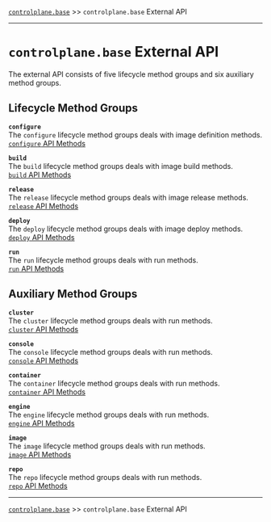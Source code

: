 [`controlplane.base`](../README.md) >> `controlplane.base` External API

-----

# `controlplane.base` External API

The external API consists of five lifecycle method groups and six auxiliary method groups.  

## Lifecycle Method Groups

__`configure`__  
The `configure` lifecycle method groups deals with image definition methods.  
[`configure` API Methods](./CONTROLPLANE-BASE-EXTERNAL-CONFIGURE-API-METHODS.md)  

__`build`__  
The `build` lifecycle method groups deals with image build methods.  
[`build` API Methods](./CONTROLPLANE-BASE-EXTERNAL-BUILD-API-METHODS.md)  

__`release`__  
The `release` lifecycle method groups deals with image release methods.  
[`release` API Methods](./CONTROLPLANE-BASE-EXTERNAL-RELEASE-API-METHODS.md)  

__`deploy`__   
The `deploy` lifecycle method groups deals with image deploy methods.  
[`deploy` API Methods](./CONTROLPLANE-BASE-EXTERNAL-DEPLOY-API-METHODS.md)  

__`run`__  
The `run` lifecycle method groups deals with run methods.  
[`run` API Methods](./CONTROLPLANE-BASE-EXTERNAL-RUN-API-METHODS.md)  

## Auxiliary Method Groups

__`cluster`__  
The `cluster` lifecycle method groups deals with run methods.  
[`cluster` API Methods](./CONTROLPLANE-BASE-EXTERNAL-CLUSTER-API-METHODS.md)  

__`console`__  
The `console` lifecycle method groups deals with run methods.  
[`console` API Methods](./CONTROLPLANE-BASE-EXTERNAL-CONSOLE-API-METHODS.md)  

__`container`__  
The `container` lifecycle method groups deals with run methods.  
[`container` API Methods](./CONTROLPLANE-BASE-EXTERNAL-CONTAINER-API-METHODS.md)  

__`engine`__  
The `engine` lifecycle method groups deals with run methods.  
[`engine` API Methods](./CONTROLPLANE-BASE-EXTERNAL-ENGINE-API-METHODS.md)  

__`image`__  
The `image` lifecycle method groups deals with run methods.  
[`image` API Methods](./CONTROLPLANE-BASE-EXTERNAL-IMAGE-API-METHODS.md)  

__`repo`__  
The `repo` lifecycle method groups deals with run methods.  
[`repo` API Methods](./CONTROLPLANE-BASE-EXTERNAL-REPOSITORY-API-METHODS.md)  

-----
[`controlplane.base`](../README.md) >> `controlplane.base` External API
